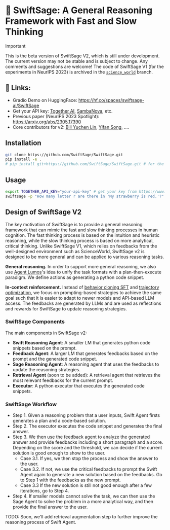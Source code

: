 # 🤖 SwiftSage: A General Reasoning Framework with Fast and Slow Thinking

> [!IMPORTANT]
> This is the beta version of SwiftSage V2, which is still under development. The current version may not be stable and is subject to change. Any comments and suggestions are welcome! 
> The code of SwiftSage V1 (for the experiments in NeurIPS 2023) is archived in the [`science_world`](https://github.com/SwiftSage/SwiftSage/tree/science_world) branch.


<!-- Github Readme Important Callout box note -->
## 🔗 Links:
- Gradio Demo on HuggingFace: https://hf.co/spaces/swiftsage-ai/SwiftSage
- Get your API key: [Together AI](https://www.together.ai), [SambaNova](https://www.sambanova.ai), etc.
- Previous paper (NeurIPS 2023 Spotlight): https://arxiv.org/abs/2305.17390 
- Core contributors for v2: [Bill Yuchen Lin](https://yuchenlin.xyz/), [Yifan Song](https://scholar.google.com/citations?user=b_HfZhQAAAAJ&hl=en), .... 

## Installation

```bash
git clone https://github.com/SwiftSage/SwiftSage.git
pip install -e .
# pip install git+https://github.com/SwiftSage/SwiftSage.git # for the latest version
```

## Usage

```bash
export TOGETHER_API_KEY="your-api-key" # get your key from https://www.together.ai
swiftsage -p "How many letter r are there in 'My strawberry is red.'?"
```


## Design of SwiftSage V2 

The key motivation of SwiftSage is to provide a general reasoning framework that can mimic the fast and slow thinking processes in human cognition. The fast thinking process is based on the intuition and heuristic reasoning, while the slow thinking process is based on more analytical, critical thinking. Unlike SwiftSage V1, which relies on feedbacks from the well-designed environment such as ScienceWorld, SwiftSage v2 is designed to be more general and can be applied to various reasoning tasks. 

**General reasoning.** In order to support more general reasoning, we also use [Agent Lumos](https://arxiv.org/abs/2311.05657)'s idea to unify the task formats with a plan-then-execute paradigm. We define actions as generating a python code snippet. 

**In-context reinforcement.** Instead of [behavior cloning SFT](https://arxiv.org/abs/2311.05657) and [trajectory optimization](https://arxiv.org/abs/2403.02502), we focus on prompting-based strategies to achieve the same goal such that it is easier to adapt to newer models and API-based LLM access. The feedbacks are generated by LLMs and are used as reflections and rewards for SwiftSage to update reasoning strategies.

### SwiftSage Components

The main components in SwiftSage v2: 
- **Swift Reasoning Agent**: A smaller LM that generates python code snippets based on the prompt.
- **Feedback Agent**: A larger LM that generates feedbacks based on the prompt and the generated code snippet.
- **Sage Reasoning Agent**: A reasoning agent that uses the feedbacks to update the reasoning strategies.
- **Retrieval Agent** (soon to be added): A retrieval agent that retrieves the most relevant feedbacks for the current prompt.
- **Executor**: A python executor that executes the generated code snippets.


### SwiftSage Workflow

- Step 1. Given a reasoning problem that a user inputs, Swift Agent firsts generates a plan and a code-based solution. 
- Step 2. The executor executes the code snippet and generates the final answer. 
- Step 3. We then use the feedback agent to analyze the generated answer and provide feedbacks including a short paragraph and a score. Depending on the score and the threshold, we can decide if the current solution is good enough to show to the user. 
    - Case 3.1. If yes, we then stop the process and show the answer to the user.
    - Case 3.2. If not, we use the critical feedbacks to prompt the Swift Agent again to generate a new solution based on the feedbacks. Go to Step 1 with the feedbacks as the new prompt.
    - Case 3.3 If the new solution is still not good enough after a few iterations, go to Step 4.
- Step 4. If smaller models cannot solve the task, we can then use the Sage Agent to solve the problem in a more analytical way, and then provide the final answer to the user.

TODO: Soon, we'll add retrieval augmentation step to further improve the reasoning process of Swift Agent.  





